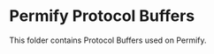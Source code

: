 # Permify Protocol Buffers

This folder contains Protocol Buffers used on Permify.

[Protocol Buffers]: https://developers.google.com/protocol-buffers/
[Buf]: https://github.com/bufbuild/buf